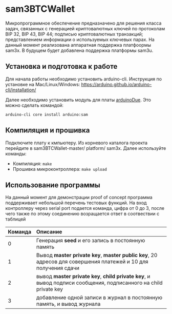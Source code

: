# sam3BTCWallet
Микропрограммное обеспечение предназначено для решения класса задач, связанных с генерацией криптовалютных ключей по протоколам BIP 32, BIP 43, BIP 44; подписью криптовалютных транзакций; представлением информации о используемых ключевых парах.
На данный момент реализована аппаратная поддержка платфоормы sam3x. В будущем будет добавлена поддержка платформы sam3u.

## Установка и подготовка к работе
Для начала  работы необходимо установить arduino-cli. Инструкция по установке на Mac/Linux/Windows: https://arduino.github.io/arduino-cli/installation/

Далее необходимо установить модуль для платы [arduinoDue](https://www.arduino.cc/en/Guide/ArduinoDue). Это можно сделать командой:

```
arduino-cli core install arduino:sam
```


## Компиляция и прошивка
Подключите плату к кмпьютеру. Из корневого каталога проекта перейдите в sam3BTCWallet-master/ platform/ sam3x. Далее используйте команды:  
* Компиляция: `make`
* Прошивка микроконтроллера: `make upload`

## Использование программы  
На данный момент для демонстрации proof of concept программа поддерживает небольшой перечень тестовых функций. На вход контроллеру через serial port подается команда, цифра от 0 до 3, после чего также по этому соединению возращается ответ в соотвествии с таблицей 

Команда | Описание
--- | :--- 
0 | Генерация **seed** и его запись в постоянную память
1 | Вывод **master private key**, **master publiс key**, 20 адресов для совершения платежей и 10 для получения сдачи
2 | вывод **master private key**, **child private key**, и вывод подписи сообщения, подписанного на child private key
3 | добавление одной записи в журнал в постоянную память, и вывод журнала
